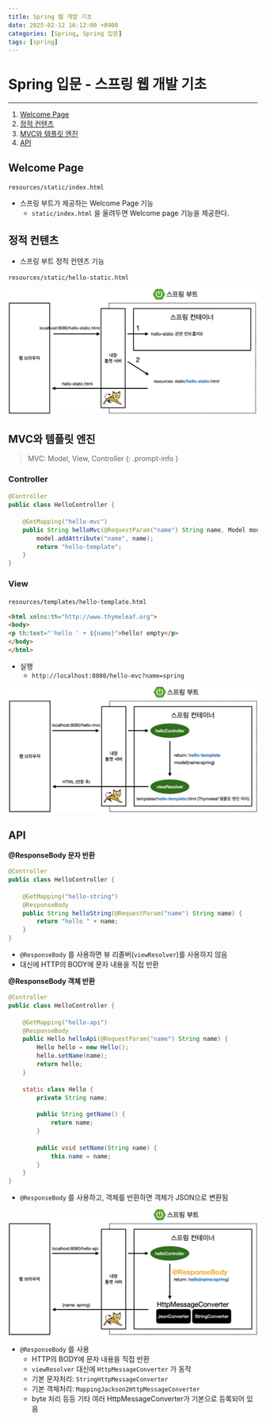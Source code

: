 ```yaml
---
title: Spring 웹 개발 기초
date: 2025-02-12 16:12:00 +0900
categories: [Spring, Spring 입문]
tags: [spring]
---
```


# Spring 입문 - 스프링 웹 개발 기초
---
1. [Welcome Page](#welcome-page)
2. [정적 컨텐츠](#정적-컨텐츠)
3. [MVC와 템플릿 엔진](#mvc와-템플릿-엔진)
4. [API](#api)

## Welcome Page
`resources/static/index.html`
- 스프링 부트가 제공하는 Welcome Page 기능
    - `static/index.html` 을 올려두면 Welcome page 기능을 제공한다.

## 정적 컨텐츠
- 스프링 부트 정적 컨텐츠 기능

`resources/static/hello-static.html`

![](/assets/img/posts/spring-start-1-1.png)

## MVC와 템플릿 엔진

> MVC: Model, View, Controller
{: .prompt-info }

### Controller

```java
@Controller
public class HelloController {

	@GetMapping("hello-mvc")
	public String helloMvc(@RequestParam("name") String name, Model model) {
		model.addAttribute("name", name);
		return "hello-template";
	}
}
```

### View
`resources/templates/hello-template.html`

```html
<html xmlns:th="http://www.thymeleaf.org">
<body>
<p th:text="'hello ' + ${name}">hello! empty</p>
</body>
</html>
```

- 실행 
  - `http://localhost:8080/hello-mvc?name=spring`

![](/assets/img/posts/spring-start-1-2.png)

## API
**@ResponseBody 문자 반환**

```java
@Controller
public class HelloController {
   
    @GetMapping("hello-string")
    @ResponseBody
    public String helloString(@RequestParam("name") String name) {
        return "hello " + name;
    }
}
```

- `@ResponseBody` 를 사용하면 뷰 리졸버(`viewResolver`)를 사용하지 않음
- 대신에 HTTP의 BODY에 문자 내용을 직접 반환

**@ResponseBody 객체 반환**

```java
@Controller
public class HelloController {
    
    @GetMapping("hello-api")
    @ResponseBody
    public Hello helloApi(@RequestParam("name") String name) {
        Hello hello = new Hello();
        hello.setName(name);
        return hello;
    }

    static class Hello {
        private String name;

        public String getName() {
            return name;
        }

        public void setName(String name) {
            this.name = name;
        }
    }
}
```

- `@ResponseBody` 를 사용하고, 객체를 반환하면 객체가 JSON으로 변환됨

![](/assets/img/posts/spring-start-1-3.png)
- `@ResponseBody` 를 사용
  - HTTP의 BODY에 문자 내용을 직접 반환
  - `viewResolver` 대신에 `HttpMessageConverter` 가 동작
  - 기본 문자처리: `StringHttpMessageConverter`
  - 기본 객체처리: `MappingJackson2HttpMessageConverter`
  - byte 처리 등등 기타 여러 HttpMessageConverter가 기본으로 등록되어 있음